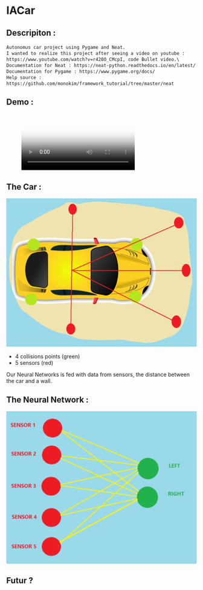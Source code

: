 # IACar

## Descripiton :
    Autonomus car project using Pygame and Neat.
    I wanted to realize this project after seeing a video on youtube : https://www.youtube.com/watch?v=r428O_CMcpI, code Bullet video.\
    Documentation for Neat : https://neat-python.readthedocs.io/en/latest/ 
    Documentation for Pygame : https://www.pygame.org/docs/ 
    Help source : https://github.com/monokim/framework_tutorial/tree/master/neat

## Demo :
<figure class="video_container">
  <video controls="true" allowfullscreen="true" poster="C:\Users\tiago\projects\IACar\img\Capture33.PNG">
    <source src="C:\Users\tiago\projects\IACar\img\demo.mp4" type="video/mp4">
  </video>
</figure>

## The Car :
![alt text](img\Capture.PNG)

*   4 collisions points (green)
*   5 sensors (red)

Our Neural Networks is fed with data from sensors, the distance between the car and a wall.

## The Neural Network :
![alt text](img\Capture2.PNG)

## Futur ?